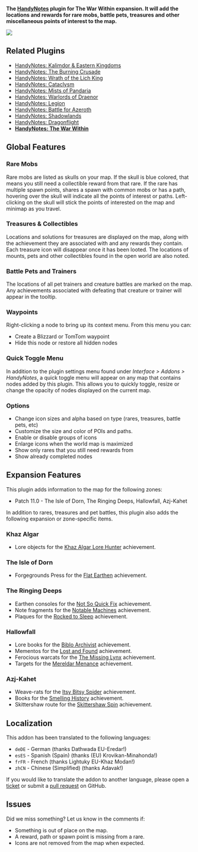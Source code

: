 **The [HandyNotes](https://www.curseforge.com/wow/addons/handynotes) plugin for The War Within expansion. It will add the locations and rewards for rare mobs, battle pets, treasures and other miscellaneous points of interest to the map.**

![](https://media.forgecdn.net/attachments/949/33/banner-war-within.png)

## Related Plugins

* [HandyNotes: Kalimdor & Eastern Kingdoms](https://www.curseforge.com/wow/addons/handynotes-kalimdor-eastern-kingdoms)
* [HandyNotes: The Burning Crusade](https://www.curseforge.com/wow/addons/handynotes-the-burning-crusade)
* [HandyNotes: Wrath of the Lich King](https://www.curseforge.com/wow/addons/handynotes-wrath-of-the-lich-king)
* [HandyNotes: Cataclysm](https://www.curseforge.com/wow/addons/handynotes-cataclysm)
* [HandyNotes: Mists of Pandaria](https://www.curseforge.com/wow/addons/handynotes-mists-of-pandaria)
* [HandyNotes: Warlords of Draenor](https://www.curseforge.com/wow/addons/handynotes-warlords-of-draenor)
* [HandyNotes: Legion](https://www.curseforge.com/wow/addons/handynotes-legion)
* [HandyNotes: Battle for Azeroth](https://www.curseforge.com/wow/addons/handynotes-battle-for-azeroth)
* [HandyNotes: Shadowlands](https://www.curseforge.com/wow/addons/handynotes-shadowlands)
* [HandyNotes: Dragonflight](https://www.curseforge.com/wow/addons/handynotes-dragonflight)
* **[HandyNotes: The War Within](https://www.curseforge.com/wow/addons/handynotes-the-war-within)**

## Global Features

### Rare Mobs

Rare mobs are listed as skulls on your map. If the skull is blue colored, that means you still need a collectible reward from that rare. If the rare has multiple spawn points, shares a spawn with common mobs or has a path, hovering over the skull will indicate all the points of interest or paths. Left-clicking on the skull will stick the points of interested on the map and minimap as you travel.

### Treasures & Collectibles

Locations and solutions for treasures are displayed on the map, along with the achievement they are associated with and any rewards they contain. Each treasure icon will disappear once it has been looted. The locations of mounts, pets and other collectibles found in the open world are also noted.

### Battle Pets and Trainers

The locations of all pet trainers and creature battles are marked on the map. Any achievements associated with defeating that creature or trainer will appear in the tooltip.

### Waypoints

Right-clicking a node to bring up its context menu. From this menu you can:

* Create a Blizzard or TomTom waypoint
* Hide this node or restore all hidden nodes

### Quick Toggle Menu

In addition to the plugin settings menu found under *Interface > Addons > HandyNotes*, a quick toggle menu will appear on any map that contains nodes added by this plugin. This allows you to quickly toggle, resize or change the opacity of nodes displayed on the current map.

### Options

* Change icon sizes and alpha based on type (rares, treasures, battle pets, etc)
* Customize the size and color of POIs and paths.
* Enable or disable groups of icons
* Enlarge icons when the world map is maximized
* Show only rares that you still need rewards from
* Show already completed nodes

## Expansion Features

This plugin adds information to the map for the following zones:

* Patch 11.0 - The Isle of Dorn, The Ringing Deeps, Hallowfall, Azj-Kahet

In addition to rares, treasures and pet battles, this plugin also adds the following expansion or zone-specific items.

### Khaz Algar

* Lore objects for the [Khaz Algar Lore Hunter](https://www.wowhead.com/achievement=40762) achievement.

### The Isle of Dorn

* Forgegrounds Press for the [Flat Earthen](https://www.wowhead.com/achievement=40606) achievement.

### The Ringing Deeps

* Earthen consoles for the [Not So Quick Fix](https://www.wowhead.com/achievement=40473) achievement.
* Note fragments for the [Notable Machines](https://www.wowhead.com/achievement=40628) achievement.
* Plaques for the [Rocked to Sleep](https://www.wowhead.com/achievement=40504) achievement.

### Hallowfall

* Lore books for the [Biblo Archivist](https://www.wowhead.com/achievement=40622) achievement.
* Mementos for the [Lost and Found](https://www.wowhead.com/achievement=40618) achievement.
* Ferocious warcats for the [The Missing Lynx](https://www.wowhead.com/achievement=40625) achievement.
* Targets for the [Mereldar Menance](https://www.wowhead.com/achievement=40151) achievement.

### Azj-Kahet

* Weave-rats for the [Itsy Bitsy Spider](https://www.wowhead.com/achievement=40624) achievement.
* Books for the [Smelling History](https://www.wowhead.com/achievement=40542) achievement.
* Skittershaw route for the [Skittershaw Spin](https://www.wowhead.com/achievement=40727) achievement.

## Localization

This addon has been translated to the following languages:

* `deDE` - German (thanks Dathwada EU-Eredar!)
* `esES` - Spanish (Spain) (thanks (EU) Krovikan-Minahonda!)
* `frFR` - French (thanks Lightuky EU-Khaz Modan!)
* `zhCN` - Chinese (Simplified) (thanks Adavak!)

If you would like to translate the addon to another language, please open a [ticket](https://github.com/zarillion/handynotes-plugins/issues) or submit a [pull request](https://github.com/zarillion/handynotes-plugins/pulls) on GitHub.

## Issues

Did we miss something? Let us know in the comments if:

* Something is out of place on the map.
* A reward, path or spawn point is missing from a rare.
* Icons are not removed from the map when expected.
